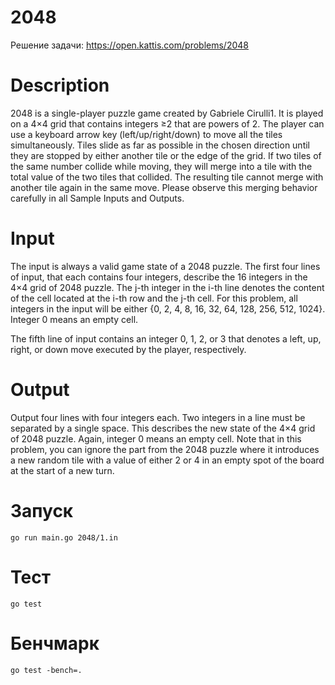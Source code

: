 # 2048
Решение задачи: https://open.kattis.com/problems/2048

# Description
2048 is a single-player puzzle game created by Gabriele Cirulli1. It is played on a 4×4 grid that contains integers ≥2 that are powers of 2. The player can use a keyboard arrow key (left/up/right/down) to move all the tiles simultaneously. Tiles slide as far as possible in the chosen direction until they are stopped by either another tile or the edge of the grid. If two tiles of the same number collide while moving, they will merge into a tile with the total value of the two tiles that collided. The resulting tile cannot merge with another tile again in the same move. Please observe this merging behavior carefully in all Sample Inputs and Outputs.

# Input
The input is always a valid game state of a 2048 puzzle. The first four lines of input, that each contains four integers, describe the 16 integers in the 4×4 grid of 2048 puzzle. The j-th integer in the i-th line denotes the content of the cell located at the i-th row and the j-th cell. For this problem, all integers in the input will be either {0, 2, 4, 8, 16, 32, 64, 128, 256, 512, 1024}. Integer 0 means an empty cell.

The fifth line of input contains an integer 0, 1, 2, or 3 that denotes a left, up, right, or down move executed by the player, respectively.

# Output
Output four lines with four integers each. Two integers in a line must be separated by a single space. This describes the new state of the 4×4 grid of 2048 puzzle. Again, integer 0 means an empty cell. Note that in this problem, you can ignore the part from the 2048 puzzle where it introduces a new random tile with a value of either 2 or 4 in an empty spot of the board at the start of a new turn.


# Запуск
```
go run main.go 2048/1.in
```

# Тест
```
go test
```

# Бенчмарк
```
go test -bench=.
```


